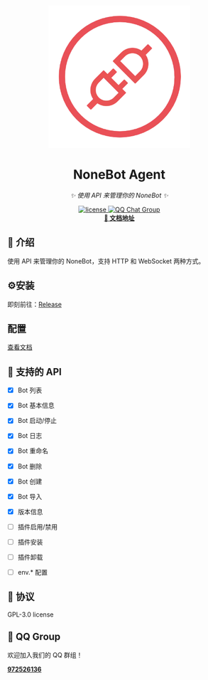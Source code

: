 <div align="center">
  <img src="img/logo.webp" alt="nonebot-flutter-gui" width="320" height="320" /><br>
<div align="center">

# NoneBot Agent
</div>

_✨ 使用 API 来管理你的 NoneBot ✨_

<a href="./LICENSE">
    <img src="https://img.shields.io/github/license/NonebotGUI/nonebot-agent.svg" alt="license">
</a>
<a href="http://qm.qq.com/cgi-bin/qm/qr?_wv=1027&k=d5JPzIUg6qjJo3E0Zz9vBeUuYNTW3ooC&authKey=xm%2F53DWfXOoz7Is3Llbc9r9E%2FB7AkSV8ERCXf7hI3e%2Fb6ra5gEhoJIfiCzZz6rCz&noverify=0&group_code=972526136">
  <img src="https://img.shields.io/badge/QQ%E7%BE%A4-972526136-orange?style=flat-square" alt="QQ Chat Group">
</a>
<br />
<a href="https://webui.nbgui.top" target="__blank">
  <strong>📖 文档地址</strong>
</a>

</div>



## 📖 介绍

使用 API 来管理你的 NoneBot，支持 HTTP 和 WebSocket 两种方式。


## ⚙️安装

即刻前往：[Release](https://github.com/NonebotGUI/nonebot-flutter-gui/releases)

## 配置

[查看文档](https://webui.nbgui.top)

## 📑 支持的 API

- [X] Bot 列表
- [X] Bot 基本信息
- [X] Bot 启动/停止
- [X] Bot 日志
- [X] Bot 重命名
- [X] Bot 删除
- [X] Bot 创建
- [X] Bot 导入
- [X] 版本信息
- [ ] 插件启用/禁用
- [ ] 插件安装
- [ ] 插件卸载
- [ ] env.* 配置


## 📄 协议

GPL-3.0 license

## 🐧 QQ Group

欢迎加入我们的 QQ 群组！

<a href="http://qm.qq.com/cgi-bin/qm/qr?_wv=1027&k=d5JPzIUg6qjJo3E0Zz9vBeUuYNTW3ooC&authKey=xm%2F53DWfXOoz7Is3Llbc9r9E%2FB7AkSV8ERCXf7hI3e%2Fb6ra5gEhoJIfiCzZz6rCz&noverify=0&group_code=972526136" target="__blank">
  <strong>972526136</strong>
</a>

